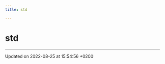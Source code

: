 ```yaml
---
title: std

---
```


# std








-------------------------------

Updated on 2022-08-25 at 15:54:56 +0200